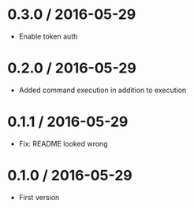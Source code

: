 # 0.3.0 / 2016-05-29

  * Enable token auth

# 0.2.0 / 2016-05-29

  * Added command execution in addition to execution

# 0.1.1 / 2016-05-29

  * Fix: README looked wrong

# 0.1.0 / 2016-05-29

  * First version
